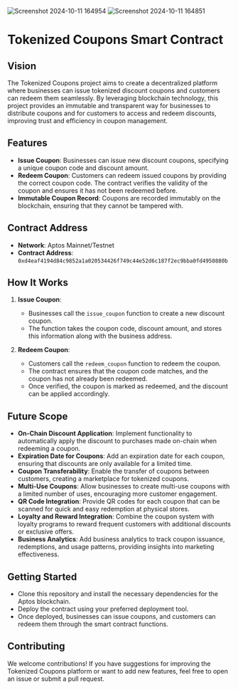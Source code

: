 ![Screenshot 2024-10-11 164954](https://github.com/user-attachments/assets/df12182d-ecbc-4dde-8569-b50a80bb46a3)
![Screenshot 2024-10-11 164851](https://github.com/user-attachments/assets/437b30d3-9020-4104-b89a-f48c560a6ffc)

# Tokenized Coupons Smart Contract

## Vision

The Tokenized Coupons project aims to create a decentralized platform where businesses can issue tokenized discount coupons and customers can redeem them seamlessly. By leveraging blockchain technology, this project provides an immutable and transparent way for businesses to distribute coupons and for customers to access and redeem discounts, improving trust and efficiency in coupon management.

## Features

- **Issue Coupon**: Businesses can issue new discount coupons, specifying a unique coupon code and discount amount.
- **Redeem Coupon**: Customers can redeem issued coupons by providing the correct coupon code. The contract verifies the validity of the coupon and ensures it has not been redeemed before.
- **Immutable Coupon Record**: Coupons are recorded immutably on the blockchain, ensuring that they cannot be tampered with.

## Contract Address

- **Network**: Aptos Mainnet/Testnet
- **Contract Address**: `0xd4eaf4194d84c9852a1a020534426f749c44e52d6c187f2ec9bba0fd4950880b`

## How It Works

1. **Issue Coupon**:

   - Businesses call the `issue_coupon` function to create a new discount coupon.
   - The function takes the coupon code, discount amount, and stores this information along with the business address.

2. **Redeem Coupon**:
   - Customers call the `redeem_coupon` function to redeem the coupon.
   - The contract ensures that the coupon code matches, and the coupon has not already been redeemed.
   - Once verified, the coupon is marked as redeemed, and the discount can be applied accordingly.

## Future Scope

- **On-Chain Discount Application**: Implement functionality to automatically apply the discount to purchases made on-chain when redeeming a coupon.
- **Expiration Date for Coupons**: Add an expiration date for each coupon, ensuring that discounts are only available for a limited time.
- **Coupon Transferability**: Enable the transfer of coupons between customers, creating a marketplace for tokenized coupons.
- **Multi-Use Coupons**: Allow businesses to create multi-use coupons with a limited number of uses, encouraging more customer engagement.
- **QR Code Integration**: Provide QR codes for each coupon that can be scanned for quick and easy redemption at physical stores.
- **Loyalty and Reward Integration**: Combine the coupon system with loyalty programs to reward frequent customers with additional discounts or exclusive offers.
- **Business Analytics**: Add business analytics to track coupon issuance, redemptions, and usage patterns, providing insights into marketing effectiveness.

## Getting Started

- Clone this repository and install the necessary dependencies for the Aptos blockchain.
- Deploy the contract using your preferred deployment tool.
- Once deployed, businesses can issue coupons, and customers can redeem them through the smart contract functions.

## Contributing

We welcome contributions! If you have suggestions for improving the Tokenized Coupons platform or want to add new features, feel free to open an issue or submit a pull request.
